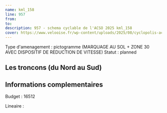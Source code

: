 ```yaml
---
name: kml_158 
line: 957
from: 
to:  
description: 957 - schema cyclable de l'ACSO 2025 kml_158 
cover: https://www.velooise.fr/wp-content/uploads/2025/08/cyclopolis-acso-957.jpg
---
```

Type d'amenagement : pictogramme (MARQUAGE AU SOL + ZONE 30 AVEC DISPOSITIF DE REDUCTION DE VITESSE)
Statut : planned
## Les troncons (du Nord au Sud)

## Informations complementaires

Budget  : 16512 

Lineaire :

